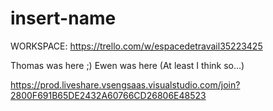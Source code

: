 # insert-name

WORKSPACE: https://trello.com/w/espacedetravail35223425

Thomas was here ;)
Ewen was here (At least I think so...)

https://prod.liveshare.vsengsaas.visualstudio.com/join?2800F691B65DE2432A60766CD26806E48523
